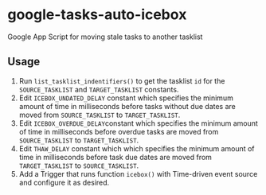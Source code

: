 # google-tasks-auto-icebox
Google App Script for moving stale tasks to another tasklist

## Usage
1. Run `list_tasklist_indentifiers()` to get the tasklist `id` for the `SOURCE_TASKLIST` and `TARGET_TASKLIST` constants.
2. Edit `ICEBOX_UNDATED_DELAY` constant which specifies the minimum amount of time in milliseconds before tasks without due dates are moved from `SOURCE_TASKLIST` to `TARGET_TASKLIST`.
3. Edit `ICEBOX_OVERDUE_DELAY`constant which specifies the minimum amount of time in milliseconds before overdue tasks are moved from `SOURCE_TASKLIST` to `TARGET_TASKLIST`.
4. Edit `THAW_DELAY` constant which which specifies the minimum amount of time in milliseconds before task due dates are moved from `TARGET_TASKLIST` to `SOURCE_TASKLIST`.
5. Add a Trigger that runs function `icebox()` with Time-driven event source and configure it as desired.
